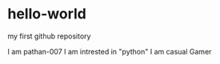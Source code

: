 # hello-world
my first github repository

I am  pathan-007
I am intrested in "python"
I am casual Gamer
